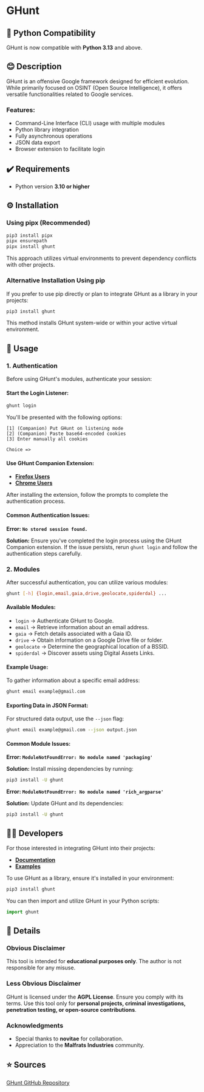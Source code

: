 # GHunt

## 🐍 Python Compatibility

GHunt is now compatible with **Python 3.13** and above.

## 😊 Description

GHunt is an offensive Google framework designed for efficient evolution. While primarily focused on OSINT (Open Source Intelligence), it offers versatile functionalities related to Google services.

### Features:
- Command-Line Interface (CLI) usage with multiple modules
- Python library integration
- Fully asynchronous operations
- JSON data export
- Browser extension to facilitate login

## ✔️ Requirements

- Python version **3.10 or higher**

## ⚙️ Installation

### **Using pipx (Recommended)**

```bash
pip3 install pipx
pipx ensurepath
pipx install ghunt
```

This approach utilizes virtual environments to prevent dependency conflicts with other projects.

### **Alternative Installation Using pip**

If you prefer to use pip directly or plan to integrate GHunt as a library in your projects:

```bash
pip3 install ghunt
```

This method installs GHunt system-wide or within your active virtual environment.

## 💃 Usage

### **1. Authentication**

Before using GHunt's modules, authenticate your session:

#### **Start the Login Listener:**

```bash
ghunt login
```

You'll be presented with the following options:

```
[1] (Companion) Put GHunt on listening mode
[2] (Companion) Paste base64-encoded cookies
[3] Enter manually all cookies

Choice =>
```

#### **Use GHunt Companion Extension:**
- **[Firefox Users](https://addons.mozilla.org/en-US/firefox/addon/ghunt-companion/)**
- **[Chrome Users](https://chrome.google.com/webstore/detail/ghunt-companion/dpdcofblfbmmnikcbmmiakkclocadjab)**

After installing the extension, follow the prompts to complete the authentication process.

#### **Common Authentication Issues:**

**Error: `No stored session found.`**

**Solution:** Ensure you've completed the login process using the GHunt Companion extension. If the issue persists, rerun `ghunt login` and follow the authentication steps carefully.

### **2. Modules**

After successful authentication, you can utilize various modules:

```bash
ghunt [-h] {login,email,gaia,drive,geolocate,spiderdal} ...
```

#### **Available Modules:**
- `login` → Authenticate GHunt to Google.
- `email` → Retrieve information about an email address.
- `gaia` → Fetch details associated with a Gaia ID.
- `drive` → Obtain information on a Google Drive file or folder.
- `geolocate` → Determine the geographical location of a BSSID.
- `spiderdal` → Discover assets using Digital Assets Links.

#### **Example Usage:**

To gather information about a specific email address:

```bash
ghunt email example@gmail.com
```

#### **Exporting Data in JSON Format:**

For structured data output, use the `--json` flag:

```bash
ghunt email example@gmail.com --json output.json
```

#### **Common Module Issues:**

**Error: `ModuleNotFoundError: No module named 'packaging'`**

**Solution:** Install missing dependencies by running:

```bash
pip3 install -U ghunt
```

**Error: `ModuleNotFoundError: No module named 'rich_argparse'`**

**Solution:** Update GHunt and its dependencies:

```bash
pip3 install -U ghunt
```

## 🧑‍💻 Developers

For those interested in integrating GHunt into their projects:

- **[Documentation](https://github.com/mxrch/GHunt/wiki)**
- **[Examples](https://github.com/mxrch/GHunt/tree/master/examples)**

To use GHunt as a library, ensure it's installed in your environment:

```bash
pip3 install ghunt
```

You can then import and utilize GHunt in your Python scripts:

```python
import ghunt
```

## 📮 Details

### **Obvious Disclaimer**

This tool is intended for **educational purposes only**. The author is not responsible for any misuse.

### **Less Obvious Disclaimer**

GHunt is licensed under the **AGPL License**. Ensure you comply with its terms. Use this tool only for **personal projects, criminal investigations, penetration testing, or open-source contributions**.

### **Acknowledgments**

- Special thanks to **novitae** for collaboration.
- Appreciation to the **Malfrats Industries** community.

## ⭐ Sources

[GHunt GitHub Repository](https://github.com/mxrch/GHunt)
